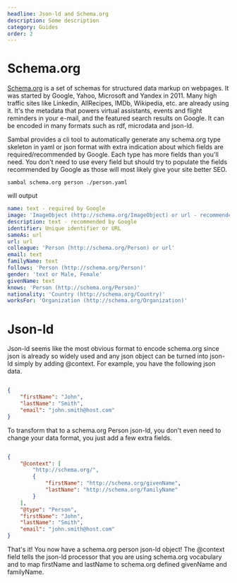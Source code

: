 ```yaml
---
headline: Json-ld and Schema.org
description: Some description
category: Guides
order: 2
---
```


# Schema.org

[Schema.org](https://schema.org/) is a set of schemas for structured data markup on webpages.  It was started by Google, Yahoo, Microsoft and Yandex in 2011.  Many high traffic sites like Linkedin, AllRecipes, IMDb, Wikipedia, etc. are already using it.  It's the metadata that powers virtual assistants, events and flight reminders in your e-mail, and the featured search results on Google.  It can be encoded in many formats such as rdf, microdata and json-ld.

Sambal provides a cli tool to automatically generate any schema.org type skeleton in yaml or json format with extra indication about which fields are required/recommended by Google.  Each type has more fields than you'll need.  You don't need to use every field but should try to populate the fields recommended by Google as those will most likely give your site better SEO.

```ShellSession
sambal schema.org person ./person.yaml
```

will output

```yml
name: text - required by Google
image: 'ImageObject (http://schema.org/ImageObject) or url - recommended by Google'
description: text - recommended by Google
identifier: Unique identifier or URL
sameAs: url
url: url
colleague: 'Person (http://schema.org/Person) or url'
email: text
familyName: text
follows: 'Person (http://schema.org/Person)'
gender: 'text or Male, Female'
givenName: text
knows: 'Person (http://schema.org/Person)'
nationality: 'Country (http://schema.org/Country)'
worksFor: 'Organization (http://schema.org/Organization)'
```


# Json-ld

Json-ld seems like the most obvious format to encode schema.org since json is already so widely used and any json object can be turned into json-ld simply by adding @context.  For example, you have the following json data.

```json

{
    "firstName": "John",
    "lastName": "Smith",
    "email": "john.smith@host.com"
}

```

To transform that to a schema.org Person json-ld, you don't even need to change your data format, you just add a few extra fields.

```json

{
    "@context": [
        "http://schema.org/",
        {
            "firstName": "http://schema.org/givenName",
            "lastName": "http://schema.org/familyName"
        }
    ],
    "@type": "Person",
    "firstName": "John",
    "lastName": "Smith",
    "email": "john.smith@host.com"
}

```

That's it!  You now have a schema.org person json-ld object!  The @context field tells the json-ld processor that you are using schema.org vocabulary and to map firstName and lastName to schema.org defined givenName and familyName.
